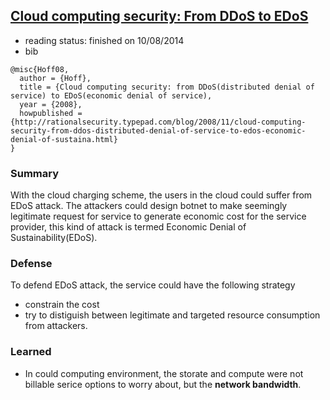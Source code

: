 ## [Cloud computing security: From DDoS to EDoS](http://rationalsecurity.typepad.com/blog/2008/11/cloud-computing-security-from-ddos-distributed-denial-of-service-to-edos-economic-denial-of-sustaina.html)

- reading status: finished on 10/08/2014
- bib
```
@misc{Hoff08,
  author = {Hoff},
  title = {Cloud computing security: from DDoS(distributed denial of service) to EDoS(economic denial of service),
  year = {2008},
  howpublished ={http://rationalsecurity.typepad.com/blog/2008/11/cloud-computing-security-from-ddos-distributed-denial-of-service-to-edos-economic-denial-of-sustaina.html}
}
```

### Summary
With the cloud charging scheme, the users in the cloud could suffer from EDoS attack. The attackers could design botnet to make seemingly legitimate request for service to generate economic cost for the service provider, this kind of attack is termed Economic Denial of Sustainability(EDoS).

### Defense
To defend EDoS attack, the service could have the following strategy
- constrain the cost
- try to distiguish between legitimate and targeted resource consumption from attackers.

### Learned
- In could computing environment, the storate and compute were not billable serice options to worry about, but the **network bandwidth**.

